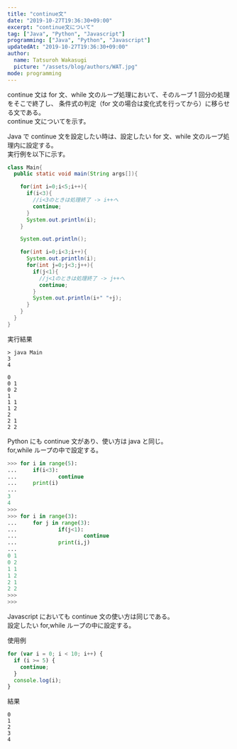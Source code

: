 ```yaml
---
title: "continue文"
date: "2019-10-27T19:36:30+09:00"
excerpt: "continue文について"
tag: ["Java", "Python", "Javascript"]
programming: ["Java", "Python", "Javascript"]
updatedAt: "2019-10-27T19:36:30+09:00"
author:
  name: Tatsuroh Wakasugi
  picture: "/assets/blog/authors/WAT.jpg"
mode: programming
---
```


continue 文は for 文、while 文のループ処理において、そのループ 1 回分の処理をそこで終了し、 条件式の判定（for 文の場合は変化式を行ってから）に移らせる文である。  
continue 文についてを示す。

<div class="note_content_by_programming_language" id="note_content_Java">

Java で continue 文を設定したい時は、設定したい for 文、while 文のループ処理内に設定する。  
実行例を以下に示す。

```java
class Main{
  public static void main(String args[]){

    for(int i=0;i<5;i++){
      if(i<3){
        //i<3のときは処理終了 -> i++へ
        continue;
      }
      System.out.println(i);
    }

    System.out.println();

    for(int i=0;i<3;i++){
      System.out.println(i);
      for(int j=0;j<3;j++){
        if(j<1){
          //j<1のときは処理終了 -> j++へ
          continue;
        }
        System.out.println(i+" "+j);
      }
    }
  }
}
```

実行結果

```
> java Main
3
4

0
0 1
0 2
1
1 1
1 2
2
2 1
2 2
```

</div>
<div class="note_content_by_programming_language" id="note_content_Python">

Python にも continue 文があり、使い方は java と同じ。  
for,while ループの中で設定する。

```python
>>> for i in range(5):
...     if(i<3):
...             continue
...     print(i)
...
3
4
>>>
>>> for i in range(3):
...     for j in range(3):
...             if(j<1):
...                     continue
...             print(i,j)
...
0 1
0 2
1 1
1 2
2 1
2 2
>>>
>>>
```

</div>
<div class="note_content_by_programming_language" id="note_content_Javascript">

Javascript においても continue 文の使い方は同じである。  
設定したい for,while ループの中に設定する。

使用例

```javascript
for (var i = 0; i < 10; i++) {
  if (i >= 5) {
    continue;
  }
  console.log(i);
}
```

結果

```
0
1
2
3
4
```

</div>
